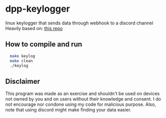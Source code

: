 # dpp-keylogger
linux keylogger that sends data through webhook to a discord channel
Heavily based on: [this repo](https://github.com/SCOTPAUL/keylog)

## How to compile and run

```bash
  make keylog
  make clean
  ./keylog
```

## Disclaimer
This program was made as an exercise and shouldn't be used on devices not owned by you and on users without their knowledge and consent.
I do not encourage nor condone using my code for malicious purpose. Also, note that using discord might make finding your data easier.
